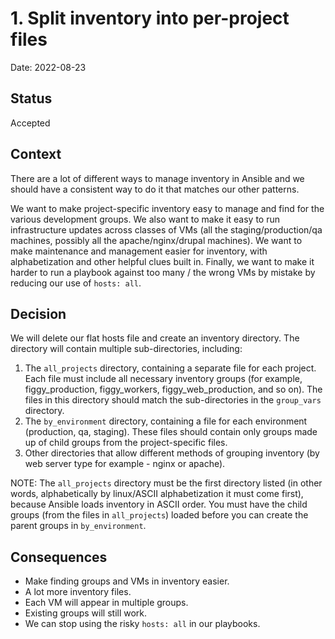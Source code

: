 # 1. Split inventory into per-project files

Date: 2022-08-23

## Status

Accepted

## Context

There are a lot of different ways to manage inventory in Ansible and we should have a consistent way to do it that matches our other patterns.

We want to make project-specific inventory easy to manage and find for the various development groups. We also want to make it easy to run infrastructure updates across classes of VMs (all the staging/production/qa machines, possibly all the apache/nginx/drupal machines). We want to make maintenance and management easier for inventory, with alphabetization and other helpful clues built in. Finally, we want to make it harder to run a playbook against too many / the wrong VMs by mistake by reducing our use of `hosts: all`.

## Decision

We will delete our flat hosts file and create an inventory directory. The directory will contain multiple sub-directories, including:

1. The `all_projects` directory, containing a separate file for each project. Each file must include all necessary inventory groups (for example, figgy_production, figgy_workers, figgy_web_production, and so on). The files in this directory should match the sub-directories in the `group_vars` directory.
1. The `by_environment` directory, containing a file for each environment (production, qa, staging). These files should contain only groups made up of child groups from the project-specific files.
1. Other directories that allow different methods of grouping inventory (by web server type for example - nginx or apache).

NOTE: The `all_projects` directory must be the first directory listed (in other words, alphabetically by linux/ASCII alphabetization it must come first), because Ansible loads inventory in ASCII order. You must have the child groups (from the files in `all_projects`) loaded before you can create the parent groups in `by_environment`.

## Consequences

* Make finding groups and VMs in inventory easier.
* A lot more inventory files.
* Each VM will appear in multiple groups.
* Existing groups will still work.
* We can stop using the risky `hosts: all` in our playbooks.
